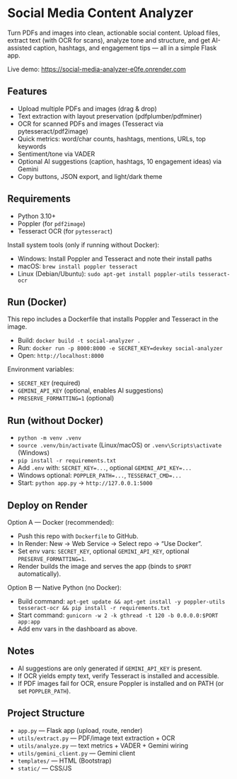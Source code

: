 # Social Media Content Analyzer

Turn PDFs and images into clean, actionable social content. Upload files, extract text (with OCR for scans), analyze tone and structure, and get AI-assisted caption, hashtags, and engagement tips — all in a simple Flask app.

Live demo: https://social-media-analyzer-e0fe.onrender.com

## Features
- Upload multiple PDFs and images (drag & drop)
- Text extraction with layout preservation (pdfplumber/pdfminer)
- OCR for scanned PDFs and images (Tesseract via pytesseract/pdf2image)
- Quick metrics: word/char counts, hashtags, mentions, URLs, top keywords
- Sentiment/tone via VADER
- Optional AI suggestions (caption, hashtags, 10 engagement ideas) via Gemini
- Copy buttons, JSON export, and light/dark theme

## Requirements
- Python 3.10+
- Poppler (for `pdf2image`)
- Tesseract OCR (for `pytesseract`)

Install system tools (only if running without Docker):
- Windows: Install Poppler and Tesseract and note their install paths
- macOS: `brew install poppler tesseract`
- Linux (Debian/Ubuntu): `sudo apt-get install poppler-utils tesseract-ocr`

## Run (Docker)
This repo includes a Dockerfile that installs Poppler and Tesseract in the image.

- Build: `docker build -t social-analyzer .`
- Run: `docker run -p 8000:8000 -e SECRET_KEY=devkey social-analyzer`
- Open: `http://localhost:8000`

Environment variables:
- `SECRET_KEY` (required)
- `GEMINI_API_KEY` (optional, enables AI suggestions)
- `PRESERVE_FORMATTING=1` (optional)

## Run (without Docker)
- `python -m venv .venv`
- `source .venv/bin/activate` (Linux/macOS) or `.venv\Scripts\activate` (Windows)
- `pip install -r requirements.txt`
- Add `.env` with: `SECRET_KEY=...`, optional `GEMINI_API_KEY=...`
- Windows optional: `POPPLER_PATH=...`, `TESSERACT_CMD=...`
- Start: `python app.py` → `http://127.0.0.1:5000`

## Deploy on Render
Option A — Docker (recommended):
- Push this repo with `Dockerfile` to GitHub.
- In Render: New → Web Service → Select repo → “Use Docker”.
- Set env vars: `SECRET_KEY`, optional `GEMINI_API_KEY`, optional `PRESERVE_FORMATTING=1`.
- Render builds the image and serves the app (binds to `$PORT` automatically).

Option B — Native Python (no Docker):
- Build command: `apt-get update && apt-get install -y poppler-utils tesseract-ocr && pip install -r requirements.txt`
- Start command: `gunicorn -w 2 -k gthread -t 120 -b 0.0.0.0:$PORT app:app`
- Add env vars in the dashboard as above.

## Notes
- AI suggestions are only generated if `GEMINI_API_KEY` is present.
- If OCR yields empty text, verify Tesseract is installed and accessible.
- If PDF images fail for OCR, ensure Poppler is installed and on PATH (or set `POPPLER_PATH`).

## Project Structure
- `app.py` — Flask app (upload, route, render)
- `utils/extract.py` — PDF/image text extraction + OCR
- `utils/analyze.py` — text metrics + VADER + Gemini wiring
- `utils/gemini_client.py` — Gemini client
- `templates/` — HTML (Bootstrap)
- `static/` — CSS/JS

